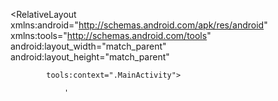 
<?xml version="1.0" encoding="utf-8"?>

<RelativeLayout
    xmlns:android="http://schemas.android.com/apk/res/android"
            xmlns:tools="http://schemas.android.com/tools"
            android:layout_width="match_parent"
            android:layout_height="match_parent"

            tools:context=".MainActivity">


<ImageView
        android:id="@+id/thiccauraskin"
                android:layout_width="match_parent"
                android:layout_height="match_parent"
                android:scaleType="centerCrop"
                android:src="@drawable/thiccauraskin" />


                '

<TextView
        android:id="@+id/HappyBirthday_textview"
                android:layout_width="wrap_content"
                android:layout_height="wrap_content"
                android:text="Come Boogie Down "
                android:textSize="75sp" />

<TextView
    android:id="@+id/from_textview"
            android:layout_width="wrap_content"
            android:layout_height="wrap_content"
            android:text="At My House This Weekend"
            android:layout_alignParentBottom="true"
            android:layout_alignParentRight="true"
            android:textSize="75sp" />
</RelativeLayout>